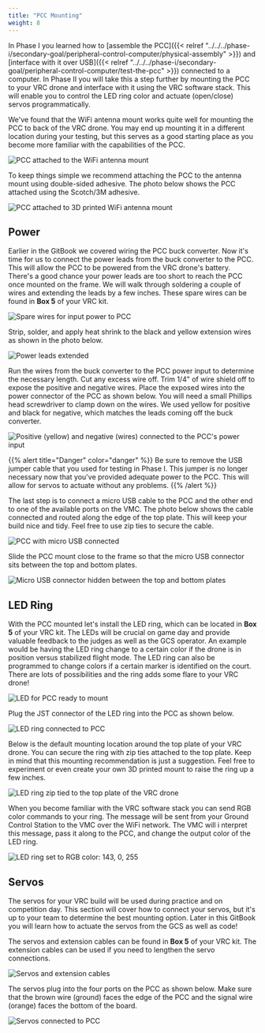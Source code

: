 ```yaml
---
title: "PCC Mounting"
weight: 8
---
```


In Phase I you learned how to
[assemble the PCC]({{< relref "../../../phase-i/secondary-goal/peripheral-control-computer/physical-assembly" >}})
and
[interface with it over USB]({{< relref "../../../phase-i/secondary-goal/peripheral-control-computer/test-the-pcc" >}})
connected to a computer. In Phase II you will take this a step further
by mounting the PCC to your VRC drone and interface with it using
the VRC software stack. This will enable you to control the LED ring
color and actuate (open/close) servos programmatically.

We've found that the WiFi antenna mount works quite well for mounting the
PCC to back of the VRC drone. You may end up mounting it in a different
location during your testing, but this serves as a good starting place as
you become more familiar with the capabilities of the PCC.

![PCC attached to the WiFi antenna mount](pcc_zoomed_and_mounted.jpg)

To keep things simple we recommend attaching the PCC to the antenna mount
using double-sided adhesive. The photo below shows the PCC attached
using the Scotch/3M adhesive.

![PCC attached to 3D printed WiFi antenna mount](pcc_mounted_side_view.jpg)

## Power

Earlier in the GitBook we covered wiring the PCC buck converter.
Now it's time for us to connect the power leads from the buck converter to the PCC.
This will allow the PCC to be powered from the VRC drone's battery.
There's a good chance your power leads are too short to reach the PCC once
mounted on the frame. We will walk through soldering a couple of wires and
extending the leads by a few inches. These spare wires can be found in
**Box 5** of your VRC kit.

![Spare wires for input power to PCC](pcc_wires_to_be_soldered.jpg)

Strip, solder, and apply heat shrink to the black and yellow
extension wires as shown in the photo below.

![Power leads extended](pcc_wires_soldered.jpg)

Run the wires from the buck converter to the PCC power input to determine
the necessary length. Cut any excess wire off. Trim 1/4" of wire shield off to
expose the positive and negative wires. Place the exposed wires into the power
connector of the PCC as shown below. You will need a small Phillips head
screwdriver to clamp down on the wires. We used yellow for positive and black
for negative, which matches the leads coming off the buck converter.

![Positive (yellow) and negative (wires) connected to the PCC's power input](pcc_buck_converter_power.jpg)

{{% alert title="Danger" color="danger" %}}
Be sure to remove the USB jumper cable that you used for testing in Phase I.
This jumper is no longer necessary now that you've provided adequate power
to the PCC. This will allow for servos to actuate without any problems.
{{% /alert %}}

The last step is to connect a micro USB cable to the PCC and the other
end to one of the available ports on the VMC. The photo below shows
the cable connected and routed along the edge of the top plate. This
will keep your build nice and tidy. Feel free to use zip ties to secure the cable.

![PCC with micro USB connected](pcc_usb_cable.jpg)

Slide the PCC mount close to the frame so that the micro USB
connector sits between the top and bottom plates.

![Micro USB connector hidden between the top and bottom plates](pcc_mounted_complete.jpg)

## LED Ring

With the PCC mounted let's install the LED ring, which can be located in
**Box 5** of your VRC kit. The LEDs will be crucial on game day and provide
valuable feedback to the judges as well as the GCS operator. An example would
be having the LED ring change to a certain color if the drone is in position
versus stabilized flight mode. The LED ring can also be programmed to change colors
if a certain marker is identified on the court. There are lots of possibilities
and the ring adds some flare to your VRC drone!

![LED for PCC ready to mount](led_ring.jpg)

Plug the JST connector of the LED ring into the PCC as shown below.

![LED ring connected to PCC](led_connected_to_pcc.jpg)

Below is the default mounting location around the top plate of your VRC drone.
You can secure the ring with zip ties attached to the top plate.
Keep in mind that this mounting recommendation is just a suggestion.
Feel free to experiment or even create your own 3D printed mount to raise
the ring up a few inches.

![LED ring zip tied to the top plate of the VRC drone](led_ring_with_zip_ties.jpg)

When you become familiar with the VRC software stack you can send RGB
color commands to your ring. The message will be sent from your
Ground Control Station to the VMC over the WiFi network. The VMC will i
nterpret this message, pass it along to the PCC, and change the output color
of the LED ring.

![LED ring set to RGB color: 143, 0, 255](led_ring_turned_on.jpg)

## Servos

The servos for your VRC build will be used during practice and on
competition day. This section will cover how to connect your servos,
but it's up to your team to determine the best mounting option.
Later in this GitBook you will learn how to actuate the servos from the
GCS as well as code!

The servos and extension cables can be found in **Box 5** of your VRC kit.
The extension cables can be used if you need to lengthen the servo connections.

![Servos and extension cables](servos_and_extension_cables.jpg)

The servos plug into the four ports on the PCC as shown below.
Make sure that the brown wire (ground) faces the edge of the PCC and the
signal wire (orange) faces the bottom of the board.

![Servos connected to PCC](servos_connected_to_pcc.jpg)
